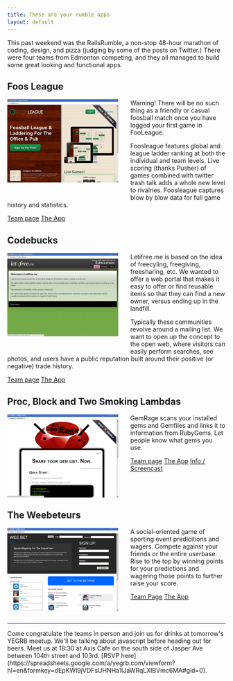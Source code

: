 ```yaml
---
title: These are your rumble apps
layout: default
---
```


This past weekend was the RailsRumble, a non-stop 48-hour marathon of coding, design, and pizza (judging by some of the posts on Twitter.)  There were four teams from Edmonton competing, and they all managed to build some great looking and functional apps.

<h2 style="clear:both">Foos League</h2>

<img alt="Foos League Screenshot" src="/images/posts/2010/10/foos_screenshot.png" style="float: left; margin: 0 2em 2em 0"/>

Warning! There will be no such thing as a friendly or casual foosball match once you have logged your first game in FooLeague.

Foosleague features global and league ladder ranking at both the individual and team levels. Live scoring (thanks Pusher) of games combined with twitter trash talk adds a whole new level to rivalries. Foosleague captures blow by blow data for full game history and statistics.

[Team page](http://railsrumble.com/teams/foos-league)
[The App](http://foosleague.r10.railsrumble.com/)

<h2 style="clear:both">Codebucks</h2>

<img alt="Letitfree.me Screenshot" src="/images/posts/2010/10/letitfreeme_screenshot.png" style="float: left; margin: 0 2em 2em 0"/>

Letifree.me is based on the idea of freecyling, freegiving, freesharing, etc. We wanted to offer a web portal that makes it easy to offer or find reusable items so that they can find a new owner, versus ending up in the landfill.

Typically these communities revolve around a mailing list. We want to open up the concept to the open web, where visitors can easily perform searches, see photos, and users have a public reputation built around their positive (or negative) trade history.

[Team page](http://railsrumble.com/teams/codebucks)
[The App](http://letitfreeme.r10.railsrumble.com/)

<h2 style="clear:both">Proc, Block and Two Smoking Lambdas</h2>

<img alt="GemRage Screenshot" src="/images/posts/2010/10/gemrage_screenshot.png" style="float: left; margin: 0 2em 2em 0"/>

GemRage scans your installed gems and Gemfiles and links it to information from RubyGems. Let people know what gems you use.

[Team page](http://railsrumble.com/teams/proc-block-and-two-smoking-lambdas)
[The App](http://gemrage.r10.railsrumble.com/)
[Info / Screencast](http://gemrage.com/)

<h2 style="clear:both">The Weebeteurs</h2>

<img alt="Weebet Screenshot" src="/images/posts/2010/10/weebet_screenshot.png" style="float: left; margin: 0 2em 2em 0"/>

A social-oriented game of sporting event predicitions and wagers. Compete against your friends or the entire userbase. Rise to the top by winning points for your predictions and wagering those points to further raise your score.

[Team Page](http://railsrumble.com/teams/the-weebeteurs)
[The App](http://wee-bet.com/)

<hr style="clear:both" />
Come congratulate the teams in person and join us for drinks at tomorrow's YEGRB meetup.  We'll be talking about javascript before heading out for beers.  Meet us at 18:30 at Axis Cafe on the south side of Jasper Ave between 104th street and 103rd.  [RSVP here](https://spreadsheets.google.com/a/yegrb.com/viewform?hl=en&formkey=dEpKWl9jVDFsUHNHa1lJaWRqLXlBVmc6MA#gid=0).
